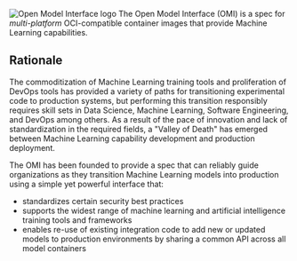 ![Open Model Interface logo](https://openmodel.ml/images/omi-logo.png)
The Open Model Interface (OMI) is a spec for _multi-platform_ OCI-compatible container images that provide Machine Learning capabilities.

## Rationale
The commoditization of Machine Learning training tools and proliferation of DevOps tools has provided a variety of paths for transitioning experimental code to production systems, but performing this transition responsibly requires skill sets in Data Science, Machine Learning, Software Engineering, and DevOps among others. As a result of the pace of innovation and lack of standardization in the required fields, a "Valley of Death" has emerged between Machine Learning capability development and production deployment. 

The OMI has been founded to provide a spec that can reliably guide organizations as they transition Machine Learning models into production using a simple yet powerful interface that: 

* standardizes certain security best practices
* supports the widest range of machine learning and artificial intelligence training tools and frameworks
* enables re-use of existing integration code to add new or updated models to production environments by sharing a common API across all model containers
